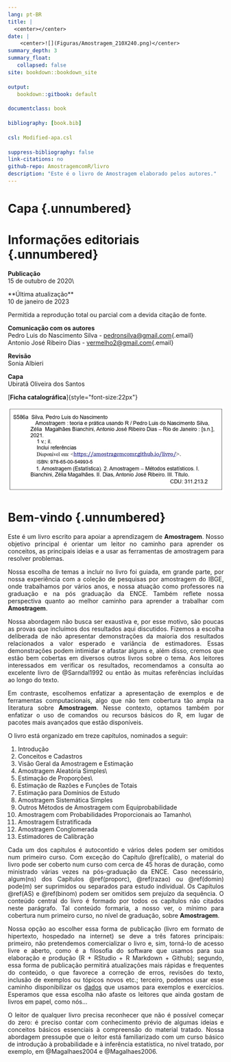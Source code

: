 ```yaml
---
lang: pt-BR
title: |
  <center></center>
date: |
    <center>![](Figuras/Amostragem_210X240.png)</center>
summary_depth: 3
summary_float:
   collapsed: false
site: bookdown::bookdown_site

output:
   bookdown::gitbook: default

documentclass: book                   

bibliography: [book.bib]

csl: Modified-apa.csl

suppress-bibliography: false
link-citations: no
github-repo: AmostragemcomR/livro
description: "Este é o livro de Amostragem elaborado pelos autores."
---
```


# Capa {.unnumbered}

# Informações editoriais {.unnumbered}

<div style="font-style:normal">

<left> **Publicação** <br> 15 de outubro de 2020\
<p>**Última atualização** <br> 10 de janeiro de 2023

Permitida a reprodução total ou parcial com a devida citação de fonte.

**Comunicação com os autores**\
Pedro Luis do Nascimento Silva - [pedronsilva\@gmail.com](mailto:pedronsilva@gmail.com){.email} <br> Antonio José Ribeiro Dias - [vermelho2\@gmail.com](mailto:vermelho2@gmail.com){.email}

**Revisão**\
Sonia Albieri

**Capa**\
Ubiratã Oliveira dos Santos

[**Ficha catalográfica**]{style="font-size:22px"} </left>

![](Figuras/Ficha_Catal.jpg)

</center>

# Bem-vindo {.unnumbered}

<div style="text-align: justify">

Este é um livro escrito para apoiar a aprendizagem de **Amostragem**. Nosso objetivo principal é orientar um leitor no caminho para aprender os conceitos, as principais ideias e a usar as ferramentas de amostragem para resolver problemas.

Nossa escolha de temas a incluir no livro foi guiada, em grande parte, por nossa experiência com a coleção de pesquisas por amostragem do IBGE, onde trabalhamos por vários anos, e nossa atuação como professores na graduação e na pós graduação da ENCE. Também reflete nossa perspectiva quanto ao melhor caminho para aprender a trabalhar com **Amostragem**.

Nossa abordagem não busca ser exaustiva e, por esse motivo, são poucas as provas que incluímos dos resultados aqui discutidos. Fizemos a escolha deliberada de não apresentar demonstrações da maioria dos resultados relacionados a valor esperado e variância de estimadores. Essas demonstrações podem intimidar e afastar alguns e, além disso, cremos que estão bem cobertas em diversos outros livros sobre o tema. Aos leitores interessados em verificar os resultados, recomendamos a consulta ao excelente livro de @Sarndal1992 ou então às muitas referências incluídas ao longo do texto.

Em contraste, escolhemos enfatizar a apresentação de exemplos e de ferramentas computacionais, algo que não tem cobertura tão ampla na literatura sobre **Amostragem**. Nesse contexto, optamos também por enfatizar o uso de comandos ou recursos básicos do R, em lugar de pacotes mais avançados que estão disponíveis.

O livro está organizado em treze capítulos, nominados a seguir:

1)  Introdução
2)  Conceitos e Cadastros
3)  Visão Geral da Amostragem e Estimação
4)  Amostragem Aleatória Simples\
5)  Estimação de Proporções\
6)  Estimação de Razões e Funções de Totais
7)  Estimação para Domínios de Estudo
8)  Amostragem Sistemática Simples
9)  Outros Métodos de Amostragem com Equiprobabilidade
10) Amostragem com Probabilidades Proporcionais ao Tamanho\
11) Amostragem Estratificada
12) Amostragem Conglomerada
13) Estimadores de Calibração

Cada um dos capítulos é autocontido e vários deles podem ser omitidos num primeiro curso. Com exceção do Capítulo \@ref(calib), o material do livro pode ser coberto num curso com cerca de 45 horas de duração, como ministrado várias vezes na pós-graduação da ENCE. Caso necessário, algum(ns) dos Capítulos \@ref(proporc), \@ref(razao) ou \@ref(domin) pode(m) ser suprimidos ou separados para estudo individual. Os Capítulos \@ref(AS) e \@ref(binom) podem ser omitidos sem prejuízo da sequência. O conteúdo central do livro é formado por todos os capítulos não citados neste parágrafo. Tal conteúdo formaria, a nosso ver, o mínimo para cobertura num primeiro curso, no nível de graduação, sobre **Amostragem**.

Nossa opção ao escolher essa forma de publicação (livro em formato de hipertexto, hospedado na internet) se deve a três fatores principais: primeiro, não pretendemos comercializar o livro e, sim, torná-lo de acesso livre e aberto, como é a filosofia do software que usamos para sua elaboração e produção (R + RStudio + R Markdown + Github); segundo, essa forma de publicação permitirá atualizações mais rápidas e frequentes do conteúdo, o que favorece a correção de erros, revisões do texto, inclusão de exemplos ou tópicos novos etc.; terceiro, podemos usar esse caminho disponibilizar os [dados](arquivos-de-dados-usados-no-livro.html) que usamos para exemplos e exercícios. Esperamos que essa escolha não afaste os leitores que ainda gostam de livros em papel, como nós...

O leitor de qualquer livro precisa reconhecer que não é possível começar do zero: é preciso contar com conhecimento prévio de algumas ideias e conceitos básicos essenciais à compreensão do material tratado. Nossa abordagem pressupõe que o leitor está familiarizado com um curso básico de introdução à probabilidade e à inferência estatística, no nível tratado, por exemplo, em @Magalhaes2004 e @Magalhaes2006.
